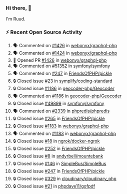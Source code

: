 ### Hi there, 👋

I'm Ruud.
 
### :zap: Recent Open Source Activity

<!--START_SECTION:activity-->
1. 🗣 Commented on [#1426](https://github.com/webonyx/graphql-php/pull/1426#issuecomment-1676951287) in [webonyx/graphql-php](https://github.com/webonyx/graphql-php)
2. 🗣 Commented on [#1424](https://github.com/webonyx/graphql-php/issues/1424#issuecomment-1676943584) in [webonyx/graphql-php](https://github.com/webonyx/graphql-php)
3. 💪 Opened PR [#1426](https://github.com/webonyx/graphql-php/pull/1426) in [webonyx/graphql-php](https://github.com/webonyx/graphql-php)
4. 🗣 Commented on [#51352](https://github.com/symfony/symfony/pull/51352#issuecomment-1675861157) in [symfony/symfony](https://github.com/symfony/symfony)
5. 🗣 Commented on [#247](https://github.com/FriendsOfPHP/pickle/issues/247#issuecomment-1675832360) in [FriendsOfPHP/pickle](https://github.com/FriendsOfPHP/pickle)
6. 🔒 Closed issue [#23](https://github.com/symplify/coding-standard/issues/23) in [symplify/coding-standard](https://github.com/symplify/coding-standard)
7. 🔒 Closed issue [#1186](https://github.com/geocoder-php/Geocoder/issues/1186) in [geocoder-php/Geocoder](https://github.com/geocoder-php/Geocoder)
8. 🗣 Commented on [#1186](https://github.com/geocoder-php/Geocoder/issues/1186#issuecomment-1675770482) in [geocoder-php/Geocoder](https://github.com/geocoder-php/Geocoder)
9. 🔒 Closed issue [#49899](https://github.com/symfony/symfony/issues/49899) in [symfony/symfony](https://github.com/symfony/symfony)
10. 🗣 Commented on [#2339](https://github.com/phpredis/phpredis/issues/2339#issuecomment-1675769477) in [phpredis/phpredis](https://github.com/phpredis/phpredis)
11. 🔒 Closed issue [#265](https://github.com/FriendsOfPHP/pickle/issues/265) in [FriendsOfPHP/pickle](https://github.com/FriendsOfPHP/pickle)
12. 🔒 Closed issue [#1183](https://github.com/webonyx/graphql-php/issues/1183) in [webonyx/graphql-php](https://github.com/webonyx/graphql-php)
13. 🗣 Commented on [#1183](https://github.com/webonyx/graphql-php/issues/1183#issuecomment-1675769089) in [webonyx/graphql-php](https://github.com/webonyx/graphql-php)
14. 🔒 Closed issue [#18](https://github.com/ngrok/docker-ngrok/issues/18) in [ngrok/docker-ngrok](https://github.com/ngrok/docker-ngrok)
15. 🔒 Closed issue [#252](https://github.com/FriendsOfPHP/pickle/issues/252) in [FriendsOfPHP/pickle](https://github.com/FriendsOfPHP/pickle)
16. 🔒 Closed issue [#8](https://github.com/andyrbell/mountebank/issues/8) in [andyrbell/mountebank](https://github.com/andyrbell/mountebank)
17. 🔒 Closed issue [#146](https://github.com/SimpleBus/SimpleBus/issues/146) in [SimpleBus/SimpleBus](https://github.com/SimpleBus/SimpleBus)
18. 🔒 Closed issue [#247](https://github.com/FriendsOfPHP/pickle/issues/247) in [FriendsOfPHP/pickle](https://github.com/FriendsOfPHP/pickle)
19. 🔒 Closed issue [#329](https://github.com/cloudinary/cloudinary_php/issues/329) in [cloudinary/cloudinary_php](https://github.com/cloudinary/cloudinary_php)
20. 🔒 Closed issue [#21](https://github.com/phpdave11/gofpdf/issues/21) in [phpdave11/gofpdf](https://github.com/phpdave11/gofpdf)
<!--END_SECTION:activity-->
